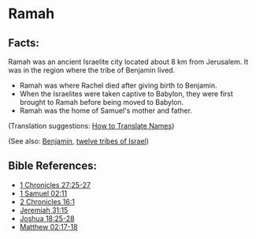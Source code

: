 # Ramah #

## Facts: ##

Ramah was an ancient Israelite city located about 8 km from Jerusalem. It was in the region where the tribe of Benjamin lived.

* Ramah was where Rachel died after giving birth to Benjamin.
* When the Israelites were taken captive to Babylon, they were first brought to Ramah before being moved to Babylon.
* Ramah was the home of Samuel's mother and father.

(Translation suggestions: [How to Translate Names](en/ta-vol1/translate/man/translate-names))

(See also: [Benjamin](../other/benjamin.md), [twelve tribes of Israel](../other/12tribesofisrael.md))

## Bible References: ##

* [1 Chronicles 27:25-27](en/tn/1ch/help/27/25)
* [1 Samuel 02:11](en/tn/1sa/help/02/11)
* [2 Chronicles 16:1](en/tn/2ch/help/16/01)
* [Jeremiah 31:15](en/tn/jer/help/31/15)
* [Joshua 18:25-28](en/tn/jos/help/18/25)
* [Matthew 02:17-18](en/tn/mat/help/02/17)